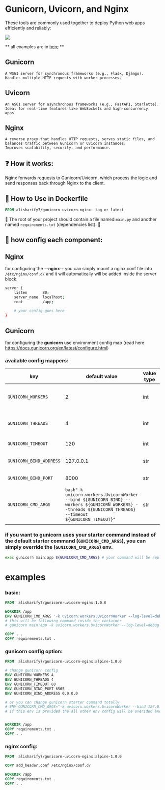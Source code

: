 # Gunicorn, Uvicorn, and Nginx

These tools are commonly used together to deploy Python web apps efficiently and reliably:

<img src="https://raw.githubusercontent.com/free-programmers/gunicorn-uvicorn-nginx/refs/heads/main/docs/flow.png">

 ** all examples are in <a href="https://github.com/free-programmers/gunicorn-uvicorn-nginx/tree/main/example">here</a> **

## Gunicorn
    A WSGI server for synchronous frameworks (e.g., Flask, Django).
    Handles multiple HTTP requests with worker processes.

## Uvicorn
    An ASGI server for asynchronous frameworks (e.g., FastAPI, Starlette).
    Ideal for real-time features like WebSockets and high-concurrency apps.

## Nginx
    A reverse proxy that handles HTTP requests, serves static files, and balances traffic between Gunicorn or Uvicorn instances.
    Improves scalability, security, and performance.

## ❓ How it works:
Nginx forwards requests to Gunicorn/Uvicorn, which process the logic and send responses back through Nginx to the client.


## 🚧 How to Use in Dockerfile
```dockerfile
FROM alisharify7/gunicorn-uvicorn-nginx: tag or latest
```

🛑 The root of your project should contain a file named `main.py` and another named `requirements.txt` (dependencies list). 🛑 


## 🔨 how config each component:

## Nginx
for configuring the **--nginx--** you can simply mount a nginx.conf file into ```/etc/nginx/conf.d/``` and it will
automatically will be added inside the server block.

```bash
server {
    listen       80;
    server_name  localhost;
    root         /app;
    
    # your config goes here
}
```
## Gunicorn 
for configuring the **gunicorn** use environment config map (read here https://docs.gunicorn.org/en/latest/configure.html)
### available config mappers: 

| key                     | default value                                                                                                                                               | value type | description                                 |
|-------------------------|-------------------------------------------------------------------------------------------------------------------------------------------------------------|------------|---------------------------------------------|
| `GUNICORN_WORKERS`      | 2                                                                                                                                                           | int        | number of the gunicorn worker               |
| `GUNICORN_THREADS`      | 4                                                                                                                                                           | int        | number of the gunicorn threads              |
| `GUNICORN_TIMEOUT`      | 120                                                                                                                                                         | int        | gunicorn timeout                            | 
| `GUNICORN_BIND_ADDRESS` | 127.0.0.1                                                                                                                                                   | str        | gunicorn bind address                       | 
| `GUNICORN_BIND_PORT`    | 8000                                                                                                                                                        | str        | gunicorn bind port                          | 
| `GUNICORN_CMD_ARGS`     | ```bash"-k uvicorn.workers.UvicornWorker --bind ${GUNICORN_BIND} --workers ${GUNICORN_WORKERS} --threads ${GUNICORN_THREADS} --timeout ${GUNICORN_TIMEOUT}"``` | str        | arg command that gunicorn takes for running | 

### if you want to gunicorn uses your starter command instead of the default starter command (``GUNICORN_CMD_ARGS``), you can simply override the (``GUNICORN_CMD_ARGS``) env. 
```bash
exec gunicorn main:app ${GUNICORN_CMD_ARGS} # your command will be replaced here
```

# examples

### basic:
```dockerfile
FROM  alisharify7/gunicorn-uvicorn-nginx:1.0.0

WORKDIR /app
ENV GUNICORN_CMD_ARGS '-k uvicorn.workers.UvicornWorker --log-level=debug'
# this will be following command inside the container 
# gunicorn main:app -k uvicorn.workers.UvicornWorker --log-level=debug

COPY . .
COPY requirements.txt .
```

### gunicorn config option:
```dockerfile
FROM  alisharify7/gunicorn-uvicorn-nginx:alpine-1.0.0

# change gunicorn config
ENV GUNICORN_WORKERS 4
ENV GUNICORN_THREADS 4
ENV GUNICORN_TIMEOUT 60
ENV GUNICORN_BIND_PORT 6565
ENV GUNICORN_BIND_ADDRESS 0.0.0.0

# or you can change gunicorn starter command totally
# ENV GUNICORN_CMD_ARGS="-k uvicorn.workers.UvicornWorker --bind 127.0.0.1 --workers 2 --threads 2 --timeout 55 --log-level=info"
# if this env is provided the all other env config will be overided and ignored


WORKDIR /app
COPY requirements.txt .
COPY . .
```
### nginx config:
```dockerfile
FROM  alisharify7/gunicorn-uvicorn-nginx:alpine-1.0.0

COPY add_header.conf /etc/nginx/conf.d/

WORKDIR /app
COPY requirements.txt .
COPY . .
```
